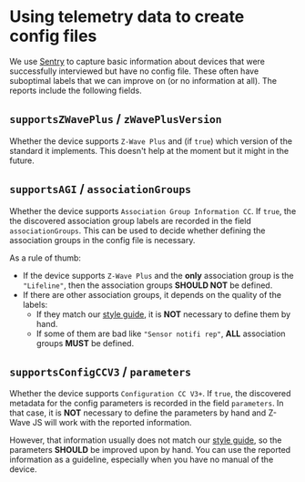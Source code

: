 # Using telemetry data to create config files

We use [Sentry](https://sentry.io) to capture basic information about devices that were successfully interviewed but have no config file. These often have suboptimal labels that we can improve on (or no information at all). The reports include the following fields.

## `supportsZWavePlus` / `zWavePlusVersion`

Whether the device supports `Z-Wave Plus` and (if `true`) which version of the standard it implements. This doesn't help at the moment but it might in the future.

## `supportsAGI` / `associationGroups`

Whether the device supports `Association Group Information CC`. If `true`, the the discovered association group labels are recorded in the field `associationGroups`. This can be used to decide whether defining the association groups in the config file is necessary.

As a rule of thumb:

- If the device supports `Z-Wave Plus` and the **only** association group is the `"Lifeline"`, then the association groups **SHOULD NOT** be defined.
- If there are other association groups, it depends on the quality of the labels:
  - If they match our [style guide](config-files/style-guide.md#association-groups), it is **NOT** necessary to define them by hand.
  - If some of them are bad like `"Sensor notifi rep"`, **ALL** association groups **MUST** be defined.

## `supportsConfigCCV3` / `parameters`

Whether the device supports `Configuration CC V3+`. If `true`, the discovered metadata for the config parameters is recorded in the field `parameters`. In that case, it is **NOT** necessary to define the parameters by hand and Z-Wave JS will work with the reported information.

However, that information usually does not match our [style guide](config-files/style-guide.md#configuration-parameters), so the parameters **SHOULD** be improved upon by hand. You can use the reported information as a guideline, especially when you have no manual of the device.
